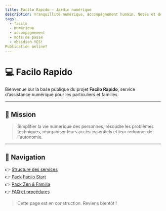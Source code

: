 ```yaml
---
title: Facilo Rapido – Jardin numérique
description: Tranquillité numérique, accompagnement humain. Notes et documentation interne du projet Facilo Rapido.
tags:
  - facilo
  - numérique
  - accompagnement
  - mots de passe
  - obsidian YES!
Publication online?
---
```


# 💻 Facilo Rapido

Bienvenue sur la base publique du projet **Facilo Rapido**, service d’assistance numérique pour les particuliers et familles.

---

## 🎯 Mission

> Simplifier la vie numérique des personnes, résoudre les problèmes techniques, réorganiser leurs accès essentiels et leur redonner de l'autonomie.

---

## 📂 Navigation

👉 [Structure des services](Structure_des_services.md)  
👉 [Pack Facilo Start](Facilo_Start.md)  
👉 [Pack Zen & Familia](Facilo_Zen_et_Familia.md)  
👉 [FAQ et procédures](FAQ.md)

> Cette page est en construction. Reviens bientôt !